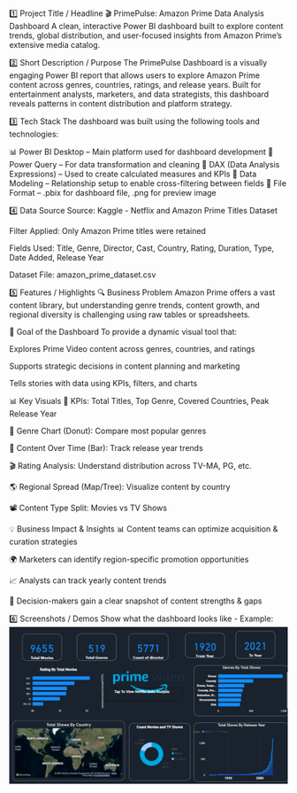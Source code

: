 1️⃣ Project Title / Headline
🎬 PrimePulse: Amazon Prime Data Analysis Dashboard
A clean, interactive Power BI dashboard built to explore content trends, global distribution, and user-focused insights from Amazon Prime’s extensive media catalog.

2️⃣ Short Description / Purpose
The PrimePulse Dashboard is a visually engaging Power BI report that allows users to explore Amazon Prime content across genres, countries, ratings, and release years. Built for entertainment analysts, marketers, and data strategists, this dashboard reveals patterns in content distribution and platform strategy.

3️⃣ Tech Stack
The dashboard was built using the following tools and technologies:

📊 Power BI Desktop – Main platform used for dashboard development
📂 Power Query – For data transformation and cleaning
🧠 DAX (Data Analysis Expressions) – Used to create calculated measures and KPIs
📝 Data Modeling – Relationship setup to enable cross-filtering between fields
📁 File Format – .pbix for dashboard file, .png for preview image

4️⃣ Data Source
Source: Kaggle - Netflix and Amazon Prime Titles Dataset

Filter Applied: Only Amazon Prime titles were retained

Fields Used: Title, Genre, Director, Cast, Country, Rating, Duration, Type, Date Added, Release Year

Dataset File: amazon_prime_dataset.csv

5️⃣ Features / Highlights
🔍 Business Problem
Amazon Prime offers a vast content library, but understanding genre trends, content growth, and regional diversity is challenging using raw tables or spreadsheets.

🎯 Goal of the Dashboard
To provide a dynamic visual tool that:

Explores Prime Video content across genres, countries, and ratings

Supports strategic decisions in content planning and marketing

Tells stories with data using KPIs, filters, and charts

📊 Key Visuals
📌 KPIs: Total Titles, Top Genre, Covered Countries, Peak Release Year

🍿 Genre Chart (Donut): Compare most popular genres

📅 Content Over Time (Bar): Track release year trends

🎬 Rating Analysis: Understand distribution across TV-MA, PG, etc.

🌎 Regional Spread (Map/Tree): Visualize content by country

📽 Content Type Split: Movies vs TV Shows

💡 Business Impact & Insights
📊 Content teams can optimize acquisition & curation strategies

🌍 Marketers can identify region-specific promotion opportunities

📈 Analysts can track yearly content trends

🎯 Decision-makers gain a clear snapshot of content strengths & gaps

6️⃣ Screenshots / Demos
Show what the dashboard looks like - 
Example: ![Dashboard Preview](https://github.com/Sugam-100/amazon-prime-dashboard/blob/main/amazon-prime%20screenshort.png)

